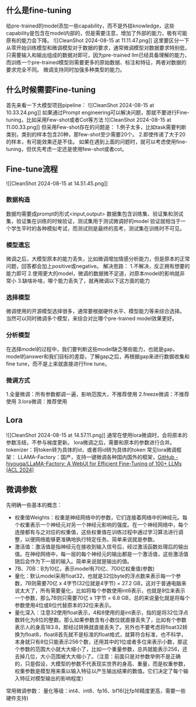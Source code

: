 ## 什么是fine-tuning
给pre-trained的model添加一些capability，而不是外挂knowledge，这些capability是包含在model内部的，但是需要注意，增加了外部的能力，极有可能原有的能力会下降。
![[CleanShot 2024-08-15 at 11.11.47.png]]
这里要区分一下从零开始训练模型和微调模型对于数据的要求，通常微调模型对数据要求特别低，只需要输入和输出组成的数据对即可，因为pre-trained llm已经具备理解的能力，而训练一个pre-trained模型则需要更多的原始数据、标注和特征，两者对数据的要求完全不同。
微调支持同时加强多种类型的能力。
## 什么时候需要Fine-tuning
首先来看一下大模型项目pipeline：
![[CleanShot 2024-08-15 at 10.33.24.png]]
如果通过Prompt engineering可以解决问题，那就不要进行Fine-tuning，比如采用Few-shot或者Cot等方法
![[CleanShot 2024-08-15 at 11.00.33.png]]
但采用Few-shot存在的问题是：
1.例子太多，比如task需要判断类别，类别的样本包含20种，那few-shot至少需要20个。
2.即使传递了大于20的样本，有可能效果还是不佳。
如果在遇到上面的问题时，就可以考虑使用fine-tuning，但优先考虑一定还是使用few-shot或者cot。
## Fine-tune流程
![[CleanShot 2024-08-15 at 14.51.45.png]]
### 数据构造
数据均需要成prompt的形式<input,output>
数据集包含训练集、验证集和测试集，验证集在训练的时候验证，测试集用于测试微调好的model
验证就相当于一个学生平时的各种模拟考试，而测试则是最终的高考，测试集在训练时不可见。
### 模型遗忘
微调之后，大模型原本的能力丢失，比如微调增加情感分析能力，但是原本的正常问题，回答都会加上positive或negative。
解决思路：
1.不解决，反正拥有想要的能力即可
2.使用更大的model，微调的数据微不足道，对原本model的影响就非常小
3.缺啥补啥，哪个能力丢失了，就再微调以下这方面的能力
### 选择模型
微调使用的开源模型选择很多，通常要根据硬件水平、模型能力等来综合选择。
当然可以同时微调多个模型，来综合对比哪个pre-trained model效果更好。
### 分析模型
在选择model的过程中，我们要判断这些model缺乏哪些能力，也就是gap，model的answer和我们目标的差距，了解gap之后，再根据gap来进行数据收集和fine tune，而不是上来就直接进行fine tune。
### 微调方式
1.全量微调：所有参数都调一遍，影响范围大，不推荐使用
2.freeze微调：不推荐使用
3.lora微调：推荐使用
## Lora
![[CleanShot 2024-08-15 at 14.57.11.png]]
通常在使用lora微调时，会将原本的参数冻结，不参与梯度更新。
lora微调之后，需要和原本的参数进行合并。
tokenizer：将token转为具体的id，或者将id转为具体的token
常见lora微调框架：
LLAMA-Factory：国产，支持一键微调各种国内国外的框架，[GitHub - hiyouga/LLaMA-Factory: A WebUI for Efficient Fine-Tuning of 100+ LLMs (ACL 2024)](https://github.com/hiyouga/LLaMA-Factory?tab=readme-ov-file)
## 微调参数
先明确一些基本的概念：
- 权重值Weights：权重是神经网络中的参数，它们连接着网络中的神经元。每个权重表示一个神经元对另一个神经元影响的强度。在一个神经网络中，每个连接都有与之对应的权重值，这些权重值在训练过程中通过学习算法进行调整，以便网络能够更准确地执行特定任务。简单来说就是参数。
- 激活值：激活值是指神经元在接收到输入信号后，经过激活函数处理后的输出值。在神经网络中，每一层的每个神经元的输出都是一个激活值，这些激活值随后会作为下一层的输入。简单来说就是输出的值。
- 7B、70B：B为10亿，表示model有70亿、700亿权重值(参数)
- 量化：默认model采用float32，也就是32位byte的浮点数来表示每一个参数，7B则需要70亿 x 4字节(32位就是4字节) =  27.2 GB，这对于普通电脑来说太大了，所有需要量化，比如将每个参数使用int8表示，也就是8位来表示一个参数，那么7B则只需要70亿 x 1字节 = 6.8 GB，总的来说量化就是将每个参数使用4位或8位代替原本的32位来表示。
- 量化深入：注意32使用float表示，4和8使用的是int表示，指的是将32位浮点数转化为8位的整数。那么如果参数含有小数位就直接丢失了，比如有个参数表示人的身高183.8，那经过转换就直接丢失了。另外也不要考虑将float32转换为float8，float8首先就不是标准的float格式，就算符合标准，也不科学，本身就只有8位只能表示256个数，还用其中的1位或者多位来表示小数，那这个参数的范围大小就大大缩小了，比如一个重量参数，总共就能表示256，还去掉几位，大小范围被大大缩小了。（注意：前面只是对参数举例不是正确的，只是假设，大模型的参数不代表现实世界的身高、重量，而是权重参数，权重参数是模型用来乘以输入特征以产生输出结果的数值。它们决定了每个输入特征对模型输出的影响程度）


常用微调参数：
量化等级：int4、int8、fp16、bf16(比fp16精度更高，需要一些硬件支持)



